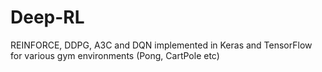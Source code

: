 # Deep-RL
REINFORCE, DDPG, A3C and DQN implemented in Keras and TensorFlow for various gym environments (Pong, CartPole etc)





